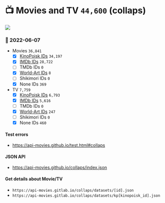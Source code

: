 # :tv: Movies and TV `44,600` (collaps)

<a href="https://API-Movies.github.io"><img src="https://API-Movies.github.io/banner.png?cache"></a>

### :date: 2022-06-07
- Movies `36,841`
  - [x] <a href="https://API-Movies.github.io/collaps/movie_kinopoisk_ids.json">KinoPoisk IDs</a> `34,197`
  - [x] <a href="https://API-Movies.github.io/collaps/movie_imdb_ids.json">IMDb IDs</a> `28,722`
  - [ ] TMDb IDs `0`
  - [x] <a href="https://API-Movies.github.io/collaps/movie_world_art_ids.json">World-Art IDs</a> `8`
  - [ ] Shikimori IDs `0`
  - [x] None IDs `369`
- TV `7,759`
  - [x] <a href="https://API-Movies.github.io/collaps/tv_kinopoisk_ids.json">KinoPoisk IDs</a> `6,793`
  - [x] <a href="https://API-Movies.github.io/collaps/tv_imdb_ids.json">IMDb IDs</a> `5,616`
  - [ ] TMDb IDs `0`
  - [x] <a href="https://API-Movies.github.io/collaps/tv_world_art_ids.json">World-Art IDs</a> `247`
  - [ ] Shikimori IDs `0`
  - [x] None IDs `460`
#### Test errors
- <a href='https://api-movies.github.io/test.html#collaps'>https://api-movies.github.io/test.html#collaps</a>
#### JSON API
- <a href='https://api-movies.github.io/collaps/index.json'>https://api-movies.github.io/collaps/index.json</a>
#### Get details about Movie/TV
- `https://api-movies.gitlab.io/collaps/datasets/[id].json`
- `https://api-movies.gitlab.io/collaps/datasets/kp[kinopoisk_id].json`
